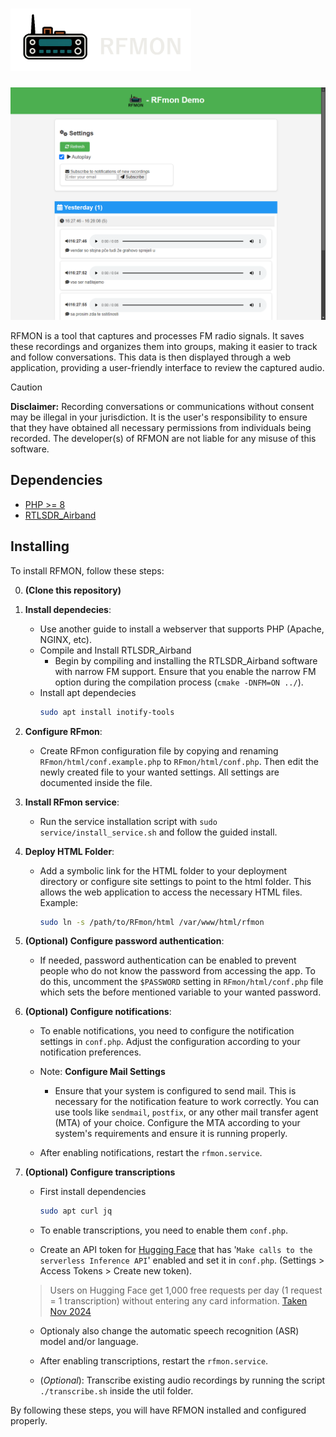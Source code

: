 <h1>
    <img src="./docs/rfmon-title.png" height="100" alt="RFmon">
</h1>

![preview](./docs/preview.png)

RFMON is a tool that captures and processes FM radio signals. It saves these recordings and organizes them into groups, making it easier to track and follow conversations. This data is then displayed through a web application, providing a user-friendly interface to review the captured audio.

> [!CAUTION]
> **Disclaimer:** Recording conversations or communications without consent may be illegal in your jurisdiction. It is the user's responsibility to ensure that they have obtained all necessary permissions from individuals being recorded. The developer(s) of RFMON are not liable for any misuse of this software.

## Dependencies

- [PHP >= 8](https://www.php.net/releases/8.0/)
- [RTLSDR_Airband](https://github.com/charlie-foxtrot/RTLSDR-Airband)

## Installing

To install RFMON, follow these steps:

0. **(Clone this repository)**

1. **Install dependecies**:
    - Use another guide to install a webserver that supports PHP (Apache, NGINX, etc).
    - Compile and Install RTLSDR_Airband
        - Begin by compiling and installing the RTLSDR_Airband software with narrow FM support. Ensure that you enable the narrow FM option during the compilation process (`cmake -DNFM=ON ../`).
    - Install apt dependecies
        ```sh
        sudo apt install inotify-tools
        ```

2. **Configure RFmon**:
    - Create RFmon configuration file by copying and renaming `RFmon/html/conf.example.php` to `RFmon/html/conf.php`. Then edit the newly created file to your wanted settings. All settings are documented inside the file. 

3. **Install RFmon service**:
    - Run the service installation script with `sudo service/install_service.sh` and follow the guided install.

4. **Deploy HTML Folder**:
    - Add a symbolic link for the HTML folder to your deployment directory or configure site settings to point to the html folder. This allows the web application to access the necessary HTML files. Example:
        ```sh
        sudo ln -s /path/to/RFmon/html /var/www/html/rfmon
        ```
5. **(Optional) Configure password authentication**:
    - If needed, password authentication can be enabled to prevent people who do not know the password from accessing
      the app. To do this, uncomment the `$PASSWORD` setting in `RFmon/html/conf.php` file which
      sets the before mentioned variable to your wanted password.

6. **(Optional) Configure notifications**:
    - To enable notifications, you need to configure the notification settings in `conf.php`. Adjust the configuration according to your notification preferences.

    - Note: **Configure Mail Settings**
        - Ensure that your system is configured to send mail. This is necessary for the notification feature to work correctly. You can use tools like `sendmail`, `postfix`, or any other mail transfer agent (MTA) of your choice. Configure the MTA according to your system's requirements and ensure it is running properly.

    - After enabling notifications, restart the `rfmon.service`.

7. **(Optional) Configure transcriptions**

    - First install dependencies
        ```sh
        sudo apt curl jq
        ```

    - To enable transcriptions, you need to enable them `conf.php`.

    - Create an API token for [Hugging Face](https://huggingface.co/) that has '`Make calls to the serverless Inference API`' enabled and set it in `conf.php`. (Settings > Access Tokens > Create new token).
    > Users on Hugging Face get 1,000 free requests per day (1 request = 1 transcription) without entering any card information. [Taken Nov 2024](https://huggingface.co/docs/api-inference/rate-limits)

    - Optionaly also change the automatic speech recognition (ASR) model and/or language. 

    - After enabling transcriptions, restart the `rfmon.service`.

    - (*Optional*): Transcribe existing audio recordings by running the script `./transcribe.sh` inside the util folder. 

By following these steps, you will have RFMON installed and configured properly.
